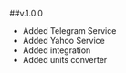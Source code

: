 ##v.1.0.0
* Added Telegram Service
* Added Yahoo Service
* Added integration
* Added units converter
